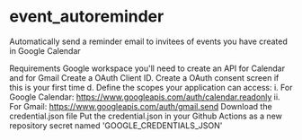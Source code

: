 # event_autoreminder
Automatically send a reminder email to invitees of events you have created in Google Calendar

Requirements
Google workspace
you'll need to create an API for Calendar and for Gmail
Create a OAuth Client ID. Create a OAuth consent screen if this is your first time
d.	Define the scopes your application can access:
i.	For Google Calendar: https://www.googleapis.com/auth/calendar.readonly
ii.	For Gmail: https://www.googleapis.com/auth/gmail.send
Download the credential.json file
Put the credential.json in your Github Actions as a new repository secret named 'GOOGLE_CREDENTIALS_JSON'
